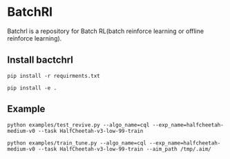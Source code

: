 # BatchRl 
Batchrl is a repository for Batch RL(batch reinforce learning or offline reinforce learning).

## Install bactchrl

```
pip install -r requirments.txt

pip install -e .
```

## Example

```
python examples/test_revive.py --algo_name=cql --exp_name=halfcheetah-medium-v0 --task HalfCheetah-v3-low-99-train

python examples/train_tune.py --algo_name=cql --exp_name=halfcheetah-medium-v0 --task HalfCheetah-v3-low-99-train --aim_path /tmp/.aim/
```